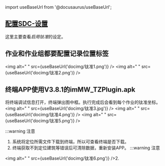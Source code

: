 
import useBaseUrl from '@docusaurus/useBaseUrl';

## [配置SDC-设置](/系统配置手册/解决方案设置/解决方案设置.md)
这里主要查看*启用钛准*的设定。
## 作业和作业组都要配置记录位置标签
<img alt=" " src={useBaseUrl('docimg/钛准1.png')} />
<img alt=" " src={useBaseUrl('docimg/钛准2.png')} />
## 终端APP使用V3.8.1的imMW_TZPlugin.apk
将终端调试信息打开，终端弹出图中框。执行完成后会看到每个作业的钛准坐标。
<img alt=" " src={useBaseUrl('docimg/钛准3.jpg')} />
<img alt=" " src={useBaseUrl('docimg/钛准4.png')} />
<img alt=" " src={useBaseUrl('docimg/钛准5.png')} />

:::warning 注意
1. 系统将定位所需文件下载到终端，所以可查看终端是否下载。
2. 终端获取不到定位建筑等错误后可清除数据，重新安装APP。
:::warning 注意

<img alt=" " src={useBaseUrl('docimg/钛准6.png')} />2. 
